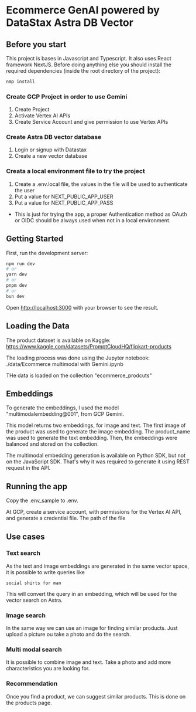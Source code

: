 # Ecommerce GenAI powered by DataStax Astra DB Vector

## Before you start

This project is bases in Javascript and Typescript. It also uses React framework NextJS.
Before doing anything else you should install the required dependencies (inside the root directory of the project): 

```bash
nmp install
```

### Create GCP Project in order to use Gemini

1. Create Project
2. Activate Vertex AI APIs
3. Create Service Account and give permission to use Vertex APIs

### Create Astra DB vector database

1. Login or signup with Datastax
2. Create a new vector database

### Creata a local environment file to try the project

1. Create a .env.local file, the values in the file will be used to authenticate the user 
2. Put a value for NEXT_PUBLIC_APP_USER
3. Put a value for NEXT_PUBLIC_APP_PASS

* This is just for trying the app, a proper Authentication method as OAuth or OIDC should be always used when not in a local environment. 

## Getting Started

First, run the development server:

```bash
npm run dev
# or
yarn dev
# or
pnpm dev
# or
bun dev
```

Open [http://localhost:3000](http://localhost:3000) with your browser to see the result.

## Loading the Data

The product dataset is available on Kaggle: https://www.kaggle.com/datasets/PromptCloudHQ/flipkart-products

The loading process was done using the Jupyter notebook: ./data/Ecommerce multimodal with Gemini.ipynb

THe data is loaded on the collection "ecommerce_prodcuts"

## Embeddings

To generate the embeddings, I used the model "multimodalembedding@001", from GCP Gemini. 

This model returns two embeddings, for image and text. The first image of the product was used to generate the image embedding. The product_name was used to generate the text embedding. Then, the embeddings were balanced and stored on the collection.

The multimodal embedding generation is available on Python SDK, but not on the JavaScript SDK. That's why it was required to generate it using REST request in the API.

## Running the app

Copy the .env_sample to .env.

At GCP, create a service account, with permissions for the Vertex AI API, and generate a credential file. The path of the file 

## Use cases

### Text search

As the text and image embeddings are generated in the same vector space, it is possible to write queries like

```
social shirts for man
```

This will convert the query in an embedding, which will be used for the vector search on Astra.

### Image search

In the same way we can use an image for finding similar products. Just upload a picture ou take a photo and do the search.

### Multi modal search

It is possible to combine image and text. Take a photo and add more characteristics you are looking for.

### Recommendation

Once you find a product, we can suggest similar products. This is done on the products page.
